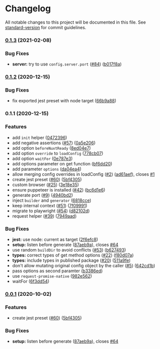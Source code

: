 # Changelog

All notable changes to this project will be documented in this file. See [standard-version](https://github.com/conventional-changelog/standard-version) for commit guidelines.

### [0.1.3](https://github.com/nuxt-community/module-test-utils/compare/v0.1.2...v0.1.3) (2021-02-08)


### Bug Fixes

* **server:** try to use `config.server.port` ([#84](https://github.com/nuxt-community/module-test-utils/issues/84)) ([b017f8a](https://github.com/nuxt-community/module-test-utils/commit/b017f8adcc3eda41997b4582b25f2d5bb6d63fdd))

### [0.1.2](https://github.com/nuxt-community/module-test-utils/compare/v0.1.1...v0.1.2) (2020-12-15)


### Bug Fixes

* fix exported jest preset with node target ([66b9a88](https://github.com/nuxt-community/module-test-utils/commit/66b9a88a390b609ffc04c3aefa451e07c3c5e079))

### 0.1.1 (2020-12-15)


### Features

* add `init` helper ([0472396](https://github.com/nuxt-community/module-test-utils/commit/04723963d079228ad6298d4b1b1126312b284256))
* add negative assertions ([#57](https://github.com/nuxt-community/module-test-utils/issues/57)) ([0a5e206](https://github.com/nuxt-community/module-test-utils/commit/0a5e206fb2054c8794e20481567cd119bc3bf6c8))
* add option `beforeNuxtReady` ([8ed04e7](https://github.com/nuxt-community/module-test-utils/commit/8ed04e792e97afddda08660375b28233cc8a6375))
* add option `override` to `loadConfig` ([778cb07](https://github.com/nuxt-community/module-test-utils/commit/778cb0707164a439346ba1d05b69a36f595bcb34))
* add option `waitFor` ([0e787e3](https://github.com/nuxt-community/module-test-utils/commit/0e787e3a032948305f603d5a0dfcb450b96f3c2a))
* add options parameter on get function ([bf6dd20](https://github.com/nuxt-community/module-test-utils/commit/bf6dd200657e366820b04223deb1285a0027bc1d))
* add parameter `options` ([da04ea4](https://github.com/nuxt-community/module-test-utils/commit/da04ea4e1ed2d08faf763f92786a270b59ddb432))
* allow merging config overrides in loadConfig ([#2](https://github.com/nuxt-community/module-test-utils/issues/2)) ([ad61aef](https://github.com/nuxt-community/module-test-utils/commit/ad61aef7533effc320acf3ae9e5a7e760ed7819b)), closes [#1](https://github.com/nuxt-community/module-test-utils/issues/1)
* create jest preset ([#60](https://github.com/nuxt-community/module-test-utils/issues/60)) ([5bf4305](https://github.com/nuxt-community/module-test-utils/commit/5bf4305d2807257bb85ffeae36c23b0089ee36ee))
* custom browser ([#25](https://github.com/nuxt-community/module-test-utils/issues/25)) ([3e18e35](https://github.com/nuxt-community/module-test-utils/commit/3e18e35907023b57904d4c40b0491517c3532a4f))
* ensure puppeteer is installed ([#42](https://github.com/nuxt-community/module-test-utils/issues/42)) ([bc6d1e6](https://github.com/nuxt-community/module-test-utils/commit/bc6d1e6fa5b3b14da76489190647746f9f6b56a6))
* generate port ([#9](https://github.com/nuxt-community/module-test-utils/issues/9)) ([4940bd2](https://github.com/nuxt-community/module-test-utils/commit/4940bd2b836adce123be386664ac93b81007dc9c))
* inject `builder` and `generator` ([6818cce](https://github.com/nuxt-community/module-test-utils/commit/6818cced3f62be1086091e9c61de47cb22ec82ff))
* keep internal context ([#51](https://github.com/nuxt-community/module-test-utils/issues/51)) ([7f09991](https://github.com/nuxt-community/module-test-utils/commit/7f0999168c1d1dd3f734a7ff5a7dbd95c59d48e9))
* migrate to playwright ([#54](https://github.com/nuxt-community/module-test-utils/issues/54)) ([d82102d](https://github.com/nuxt-community/module-test-utils/commit/d82102dfaebc876098551963a424f8250b94ca64))
* request helper ([#39](https://github.com/nuxt-community/module-test-utils/issues/39)) ([7949aad](https://github.com/nuxt-community/module-test-utils/commit/7949aad900f47506c903abd5da7429b956b42a61))


### Bug Fixes

* **jest:** use node: current as target ([2f6efc8](https://github.com/nuxt-community/module-test-utils/commit/2f6efc8ebfd9432cb7dc68e407deac89c224b227))
* **setup:** listen before generate ([87aeb9a](https://github.com/nuxt-community/module-test-utils/commit/87aeb9a60abf372519db45faee87f5565415bf8c)), closes [#64](https://github.com/nuxt-community/module-test-utils/issues/64)
* use random `buildDir` to avoid conflicts ([#53](https://github.com/nuxt-community/module-test-utils/issues/53)) ([b627493](https://github.com/nuxt-community/module-test-utils/commit/b62749305d78d6c023f0c760fc8a8533df379fb7))
* **types:** correct types of get method options ([#22](https://github.com/nuxt-community/module-test-utils/issues/22)) ([f80d07a](https://github.com/nuxt-community/module-test-utils/commit/f80d07a98afb9c07f619ec9e1831b697faffc0cd))
* **types:** include types in published package ([#20](https://github.com/nuxt-community/module-test-utils/issues/20)) ([511a9fe](https://github.com/nuxt-community/module-test-utils/commit/511a9fe7fcfee06c69f1cef60e4b1e5eb4d8fd16))
* don't allow mutating original config object by the caller ([#5](https://github.com/nuxt-community/module-test-utils/issues/5)) ([642cd1b](https://github.com/nuxt-community/module-test-utils/commit/642cd1b53f1d762a795ab551f8e19de7ea28bd36))
* pass options as second paramter ([b3386ed](https://github.com/nuxt-community/module-test-utils/commit/b3386ede653e7ca4efa0fb8a7a40024f0c364d26))
* use `request-promise-native` ([982e562](https://github.com/nuxt-community/module-test-utils/commit/982e562529341f777aae7383ab5f90c31d8eec17))
* waitFor ([6f3dd54](https://github.com/nuxt-community/module-test-utils/commit/6f3dd543af7f1aee594d6365700615b8b1f52651))

### [0.0.1](https://github.com/nuxt-community/module-test-utils/compare/v2.0.0-3...v0.0.1) (2020-10-02)


### Features

* create jest preset ([#60](https://github.com/nuxt-community/module-test-utils/issues/60)) ([5bf4305](https://github.com/nuxt-community/module-test-utils/commit/5bf4305d2807257bb85ffeae36c23b0089ee36ee))


### Bug Fixes

* **setup:** listen before generate ([87aeb9a](https://github.com/nuxt-community/module-test-utils/commit/87aeb9a60abf372519db45faee87f5565415bf8c)), closes [#64](https://github.com/nuxt-community/module-test-utils/issues/64)
